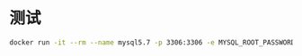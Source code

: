 # 测试

```bash
docker run -it --rm --name mysql5.7 -p 3306:3306 -e MYSQL_ROOT_PASSWORD=123456 mysql:5.7
```